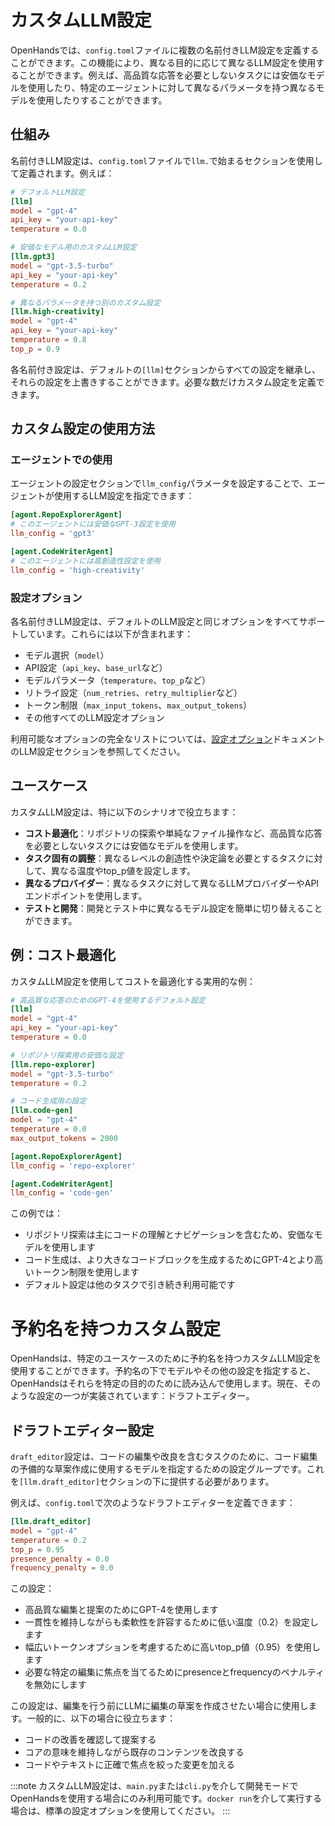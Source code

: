 # カスタムLLM設定

OpenHandsでは、`config.toml`ファイルに複数の名前付きLLM設定を定義することができます。この機能により、異なる目的に応じて異なるLLM設定を使用することができます。例えば、高品質な応答を必要としないタスクには安価なモデルを使用したり、特定のエージェントに対して異なるパラメータを持つ異なるモデルを使用したりすることができます。

## 仕組み

名前付きLLM設定は、`config.toml`ファイルで`llm.`で始まるセクションを使用して定義されます。例えば：

```toml
# デフォルトLLM設定
[llm]
model = "gpt-4"
api_key = "your-api-key"
temperature = 0.0

# 安価なモデル用のカスタムLLM設定
[llm.gpt3]
model = "gpt-3.5-turbo"
api_key = "your-api-key"
temperature = 0.2

# 異なるパラメータを持つ別のカスタム設定
[llm.high-creativity]
model = "gpt-4"
api_key = "your-api-key"
temperature = 0.8
top_p = 0.9
```

各名前付き設定は、デフォルトの`[llm]`セクションからすべての設定を継承し、それらの設定を上書きすることができます。必要な数だけカスタム設定を定義できます。

## カスタム設定の使用方法

### エージェントでの使用

エージェントの設定セクションで`llm_config`パラメータを設定することで、エージェントが使用するLLM設定を指定できます：

```toml
[agent.RepoExplorerAgent]
# このエージェントには安価なGPT-3設定を使用
llm_config = 'gpt3'

[agent.CodeWriterAgent]
# このエージェントには高創造性設定を使用
llm_config = 'high-creativity'
```

### 設定オプション

各名前付きLLM設定は、デフォルトのLLM設定と同じオプションをすべてサポートしています。これらには以下が含まれます：

- モデル選択（`model`）
- API設定（`api_key`、`base_url`など）
- モデルパラメータ（`temperature`、`top_p`など）
- リトライ設定（`num_retries`、`retry_multiplier`など）
- トークン制限（`max_input_tokens`、`max_output_tokens`）
- その他すべてのLLM設定オプション

利用可能なオプションの完全なリストについては、[設定オプション](../configuration-options)ドキュメントのLLM設定セクションを参照してください。

## ユースケース

カスタムLLM設定は、特に以下のシナリオで役立ちます：

- **コスト最適化**：リポジトリの探索や単純なファイル操作など、高品質な応答を必要としないタスクには安価なモデルを使用します。
- **タスク固有の調整**：異なるレベルの創造性や決定論を必要とするタスクに対して、異なる温度やtop_p値を設定します。
- **異なるプロバイダー**：異なるタスクに対して異なるLLMプロバイダーやAPIエンドポイントを使用します。
- **テストと開発**：開発とテスト中に異なるモデル設定を簡単に切り替えることができます。

## 例：コスト最適化

カスタムLLM設定を使用してコストを最適化する実用的な例：

```toml
# 高品質な応答のためのGPT-4を使用するデフォルト設定
[llm]
model = "gpt-4"
api_key = "your-api-key"
temperature = 0.0

# リポジトリ探索用の安価な設定
[llm.repo-explorer]
model = "gpt-3.5-turbo"
temperature = 0.2

# コード生成用の設定
[llm.code-gen]
model = "gpt-4"
temperature = 0.0
max_output_tokens = 2000

[agent.RepoExplorerAgent]
llm_config = 'repo-explorer'

[agent.CodeWriterAgent]
llm_config = 'code-gen'
```

この例では：
- リポジトリ探索は主にコードの理解とナビゲーションを含むため、安価なモデルを使用します
- コード生成は、より大きなコードブロックを生成するためにGPT-4とより高いトークン制限を使用します
- デフォルト設定は他のタスクで引き続き利用可能です

# 予約名を持つカスタム設定

OpenHandsは、特定のユースケースのために予約名を持つカスタムLLM設定を使用することができます。予約名の下でモデルやその他の設定を指定すると、OpenHandsはそれらを特定の目的のために読み込んで使用します。現在、そのような設定の一つが実装されています：ドラフトエディター。

## ドラフトエディター設定

`draft_editor`設定は、コードの編集や改良を含むタスクのために、コード編集の予備的な草案作成に使用するモデルを指定するための設定グループです。これを`[llm.draft_editor]`セクションの下に提供する必要があります。

例えば、`config.toml`で次のようなドラフトエディターを定義できます：

```toml
[llm.draft_editor]
model = "gpt-4"
temperature = 0.2
top_p = 0.95
presence_penalty = 0.0
frequency_penalty = 0.0
```

この設定：
- 高品質な編集と提案のためにGPT-4を使用します
- 一貫性を維持しながらも柔軟性を許容するために低い温度（0.2）を設定します
- 幅広いトークンオプションを考慮するために高いtop_p値（0.95）を使用します
- 必要な特定の編集に焦点を当てるためにpresenceとfrequencyのペナルティを無効にします

この設定は、編集を行う前にLLMに編集の草案を作成させたい場合に使用します。一般的に、以下の場合に役立ちます：
- コードの改善を確認して提案する
- コアの意味を維持しながら既存のコンテンツを改良する
- コードやテキストに正確で焦点を絞った変更を加える

:::note
カスタムLLM設定は、`main.py`または`cli.py`を介して開発モードでOpenHandsを使用する場合にのみ利用可能です。`docker run`を介して実行する場合は、標準の設定オプションを使用してください。
:::